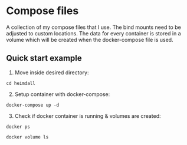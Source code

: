 # Compose files

A collection of my compose files that I use. The bind mounts need to be adjusted to custom locations.
The data for every container is stored in a volume which will be created when the docker-compose file is used.

## Quick start example

1. Move inside desired directory:
```
cd heimdall
```

2. Setup container with docker-compose:
```
docker-compose up -d
```

3. Check if docker container is running & volumes are created:
```
docker ps
```

```
docker volume ls
```
